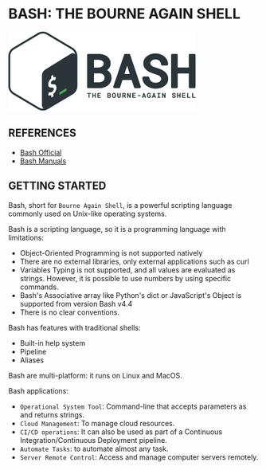 # BASH: THE BOURNE AGAIN SHELL

![bash-icon](./artefacts/bash-icon.png)

## REFERENCES
* [Bash Official](https://www.gnu.org/software/bash/)
* [Bash Manuals](https://www.gnu.org/software/bash/manual/)

## GETTING STARTED

Bash, short for `Bourne Again Shell`, is a powerful scripting language commonly used on Unix-like operating systems.

Bash is a scripting language, so it is a programming language with limitations:
- Object-Oriented Programming is not supported natively
- There are no external libraries, only external applications such as curl
- Variables Typing is not supported, and all values are evaluated as strings. However, it is possible to use numbers by using specific commands.
- Bash's Associative array like Python's dict or JavaScript's Object is supported from version Bash v4.4
- There is no clear conventions.

Bash has features with traditional shells:
* Built-in help system
* Pipeline
* Aliases

Bash are multi-platform: it runs on Linux and MacOS.

Bash applications:
* `Operational System Tool`: Command-line that accepts parameters as and returns strings.
* `Cloud Management`: To manage cloud resources.
* `CI/CD operations`: It can also be used as part of a Continuous Integration/Continuous Deployment pipeline.
* `Automate Tasks`: to automate almost any task.
* `Server Remote Control`: Access and manage computer servers remotely.